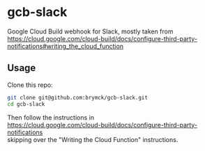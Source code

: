 # gcb-slack

Google Cloud Build webhook for Slack, mostly taken from  
https://cloud.google.com/cloud-build/docs/configure-third-party-notifications#writing_the_cloud_function

## Usage

Clone this repo:

```bash
git clone git@github.com:brymck/gcb-slack.git
cd gcb-slack
```

Then follow the instructions in  
https://cloud.google.com/cloud-build/docs/configure-third-party-notifications  
skipping over the "Writing the Cloud Function" instructions.
